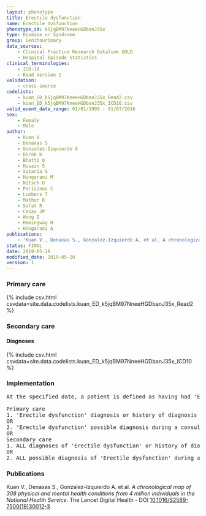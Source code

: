 ```yaml
---
layout: phenotype
title: Erectile dysfunction
name: Erectile dysfunction
phenotype_id: k5jqBM97NneeHGDbanJ35x 
type: Disease or Syndrome
group: Genitourinary
data_sources: 
    - Clinical Practice Research Datalink GOLD
    - Hospital Episode Statistics
clinical_terminologies: 
    - ICD-10
    - Read Version 2
validation: 
    - cross-source
codelists: 
    - kuan_ED_k5jqBM97NneeHGDbanJ35x_Read2.csv
    - kuan_ED_k5jqBM97NneeHGDbanJ35x_ICD10.csv
valid_event_data_range: 01/01/1999 - 01/07/2016
sex: 
    - Female
    - Male
author: 
    - Kuan V
    - Denaxas S
    - Gonzalez-Izquierdo A
    - Direk K
    - Bhatti O
    - Husain S
    - Sutaria S
    - Hingorani M
    - Nitsch D
    - Parisinos C
    - Lumbers T
    - Mathur R
    - Sofat R
    - Casas JP
    - Wong I
    - Hemingway H
    - Hingorani A
publications: 
    - 'Kuan V., Denaxas S., Gonzalez-Izquierdo A. et al. A chronological map of 308 physical and mental health conditions from 4 million individuals in the National Health Service. The Lancet Digital Health - DOI: 10.1016/S2589-7500(19)30012-3' 
status: FINAL
date: 2019-05-20
modified_date: 2019-05-20
version: 1
---
```

### Primary care 
{% include csv.html csvdata=site.data.codelists.kuan_ED_k5jqBM97NneeHGDbanJ35x_Read2 %}
### Secondary care 
#### Diagnoses 
{% include csv.html csvdata=site.data.codelists.kuan_ED_k5jqBM97NneeHGDbanJ35x_ICD10 %}
### Implementation 
<pre>At the specified date, a patient is defined as having had 'Erectile dysfunction' IF they meet the criteria for any of the following on or before the specified date. The earliest date on which the individual meets any of the following criteria on or before the specified date is defined as the first event date:

Primary care
1. 'Erectile dysfunction' diagnosis or history of diagnosis during or procedure a consultation 
OR
2. 'Erectile dysfunction' possible diagnosis during a consultation IF patient = male
OR
Secondary care
1. ALL diagnoses of 'Erectile dysfunction' or history of diagnosis during a hospitalization
OR
2. ALL possible diagnosis of 'Erectile dysfunction' during a hospitalization IF patient = male</pre> 
 
### Publications 
Kuan V., Denaxas S., Gonzalez-Izquierdo A. et al. _A chronological map of 308 physical and mental health conditions from 4 million individuals in the National Health Service_. The Lancet Digital Health - DOI <a href='https://www.thelancet.com/journals/landig/article/PIIS2589-7500(19)30012-3/fulltext'>10.1016/S2589-7500(19)30012-3</a>